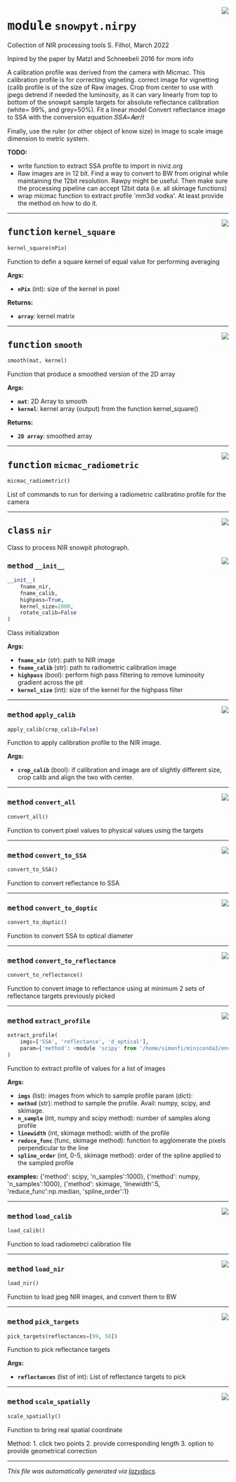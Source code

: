 <!-- markdownlint-disable -->

<a href="https://github.com/ArcticSnow/snowpyt/snowpyt/nirpy.py#L0"><img align="right" style="float:right;" src="https://img.shields.io/badge/-source-cccccc?style=flat-square"></a>

# <kbd>module</kbd> `snowpyt.nirpy`
Collection of NIR processing tools S. Filhol, March 2022 



Inpired by the paper by Matzl and Schneebeli 2016 for more info 

A calibration profile was derived from the camera with Micmac. This calibration profile is for correcting vigneting. correct image for vignetting (calib profile is of the size of Raw images. Crop from center to use with jpegs detrend if needed the luminosity, as it can vary linearly from top to bottom of the snowpit sample targets for absolute reflectance calibration (white= 99%, and grey=50%). Fit a linear model Convert reflectance image to SSA with the conversion equation  𝑆𝑆𝐴=𝐴𝑒𝑟/𝑡 

Finally, use the ruler (or other object of know size) in image to scale image dimension to metric system. 



**TODO:**
 
- write function to extract SSA profile to import in niviz.org 
- Raw images are in 12 bit. Find a way to convert to BW from original while maintaining the 12bit resolution. Rawpy might be useful. Then make sure the processing pipeline can accept 12bit data (i.e. all skimage functions) 
- wrap micmac function to extract profile 'mm3d vodka'. At least provide the method on how to do it. 


---

<a href="https://github.com/ArcticSnow/snowpyt/snowpyt/nirpy.py#L31"><img align="right" style="float:right;" src="https://img.shields.io/badge/-source-cccccc?style=flat-square"></a>

## <kbd>function</kbd> `kernel_square`

```python
kernel_square(nPix)
```

Function to defin a square kernel of equal value for performing averaging 

**Args:**
 
 - <b>`nPix`</b> (int):  size of the kernel in pixel 



**Returns:**
 
 - <b>`array`</b>:  kernel matrix 


---

<a href="https://github.com/ArcticSnow/snowpyt/snowpyt/nirpy.py#L48"><img align="right" style="float:right;" src="https://img.shields.io/badge/-source-cccccc?style=flat-square"></a>

## <kbd>function</kbd> `smooth`

```python
smooth(mat, kernel)
```

Function that produce a smoothed version of the 2D array 

**Args:**
 
 - <b>`mat`</b>:  2D Array to smooth 
 - <b>`kernel`</b>:  kernel array (output) from the function kernel_square() 



**Returns:**
 
 - <b>`2D array`</b>:  smoothed array 


---

<a href="https://github.com/ArcticSnow/snowpyt/snowpyt/nirpy.py#L63"><img align="right" style="float:right;" src="https://img.shields.io/badge/-source-cccccc?style=flat-square"></a>

## <kbd>function</kbd> `micmac_radiometric`

```python
micmac_radiometric()
```

List of commands to run for deriving a radiometric calibratino profile for the camera 


---

<a href="https://github.com/ArcticSnow/snowpyt/snowpyt/nirpy.py#L72"><img align="right" style="float:right;" src="https://img.shields.io/badge/-source-cccccc?style=flat-square"></a>

## <kbd>class</kbd> `nir`
Class to process NIR snowpit photograph. 

<a href="https://github.com/ArcticSnow/snowpyt/snowpyt/nirpy.py#L76"><img align="right" style="float:right;" src="https://img.shields.io/badge/-source-cccccc?style=flat-square"></a>

### <kbd>method</kbd> `__init__`

```python
__init__(
    fname_nir,
    fname_calib,
    highpass=True,
    kernel_size=2000,
    rotate_calib=False
)
```

Class initialization 

**Args:**
 
 - <b>`fname_nir`</b> (str):  path to NIR image 
 - <b>`fname_calib`</b> (str):  path to radiometric calibration image 
 - <b>`highpass`</b> (bool):  perform high pass filtering to remove luminosity gradient across the pit 
 - <b>`kernel_size`</b> (int):  size of the kernel for the highpass filter 




---

<a href="https://github.com/ArcticSnow/snowpyt/snowpyt/nirpy.py#L205"><img align="right" style="float:right;" src="https://img.shields.io/badge/-source-cccccc?style=flat-square"></a>

### <kbd>method</kbd> `apply_calib`

```python
apply_calib(crop_calib=False)
```

Function to apply calibration profile to the NIR image. 

**Args:**
 
 - <b>`crop_calib`</b> (bool):  if calibration and image are of slightly different size, crop calib and align the two with center. 

---

<a href="https://github.com/ArcticSnow/snowpyt/snowpyt/nirpy.py#L189"><img align="right" style="float:right;" src="https://img.shields.io/badge/-source-cccccc?style=flat-square"></a>

### <kbd>method</kbd> `convert_all`

```python
convert_all()
```

Function to convert pixel values to physical values using the targets 

---

<a href="https://github.com/ArcticSnow/snowpyt/snowpyt/nirpy.py#L169"><img align="right" style="float:right;" src="https://img.shields.io/badge/-source-cccccc?style=flat-square"></a>

### <kbd>method</kbd> `convert_to_SSA`

```python
convert_to_SSA()
```

Function to convert reflectance to SSA 

---

<a href="https://github.com/ArcticSnow/snowpyt/snowpyt/nirpy.py#L179"><img align="right" style="float:right;" src="https://img.shields.io/badge/-source-cccccc?style=flat-square"></a>

### <kbd>method</kbd> `convert_to_doptic`

```python
convert_to_doptic()
```

Function to convert SSA to optical diameter 

---

<a href="https://github.com/ArcticSnow/snowpyt/snowpyt/nirpy.py#L150"><img align="right" style="float:right;" src="https://img.shields.io/badge/-source-cccccc?style=flat-square"></a>

### <kbd>method</kbd> `convert_to_reflectance`

```python
convert_to_reflectance()
```

Function to convert image to reflectance using at minimum 2 sets of reflectance targets previously picked 

---

<a href="https://github.com/ArcticSnow/snowpyt/snowpyt/nirpy.py#L280"><img align="right" style="float:right;" src="https://img.shields.io/badge/-source-cccccc?style=flat-square"></a>

### <kbd>method</kbd> `extract_profile`

```python
extract_profile(
    imgs=['SSA', 'reflectance', 'd_optical'],
    param={'method': <module 'scipy' from '/home/simonfi/miniconda3/envs/dataAna/lib/python3.8/site-packages/scipy/__init__.py'>, 'n_samples': 1000}
)
```

Function to extract profile of values for a list of images 



**Args:**
 
 - <b>`imgs`</b> (list):  images from which to sample profile param (dict): 
 - <b>`method`</b> (str):  method to sample the profile. Avail: numpy, scipy, and skimage. 
 - <b>`n_sample`</b> (int, numpy and scipy method):  number of samples along profile 
 - <b>`linewidth`</b> (int, skimage method):  width of the profile 
 - <b>`reduce_func`</b> (func, skimage method):  function to agglomerate the pixels perpendicular to the line 
 - <b>`spline_order`</b> (int, 0-5, skimage method):  order of the spline applied to the sampled profile 



**examples:**
  {'method': scipy, 'n_samples':1000},  {'method': numpy, 'n_samples':1000},  {'method': skimage, 'linewidth':5, 'reduce_func':np.median, 'spline_order':1} 

---

<a href="https://github.com/ArcticSnow/snowpyt/snowpyt/nirpy.py#L197"><img align="right" style="float:right;" src="https://img.shields.io/badge/-source-cccccc?style=flat-square"></a>

### <kbd>method</kbd> `load_calib`

```python
load_calib()
```

Function to load radiometrci calibration file 

---

<a href="https://github.com/ArcticSnow/snowpyt/snowpyt/nirpy.py#L238"><img align="right" style="float:right;" src="https://img.shields.io/badge/-source-cccccc?style=flat-square"></a>

### <kbd>method</kbd> `load_nir`

```python
load_nir()
```

Function to load jpeg NIR images, and convert them to BW 

---

<a href="https://github.com/ArcticSnow/snowpyt/snowpyt/nirpy.py#L111"><img align="right" style="float:right;" src="https://img.shields.io/badge/-source-cccccc?style=flat-square"></a>

### <kbd>method</kbd> `pick_targets`

```python
pick_targets(reflectances=[99, 50])
```

Function to pick reflectance targets 

**Args:**
 
 - <b>`reflectances`</b> (list of int):  List of reflectance targets to pick 

---

<a href="https://github.com/ArcticSnow/snowpyt/snowpyt/nirpy.py#L245"><img align="right" style="float:right;" src="https://img.shields.io/badge/-source-cccccc?style=flat-square"></a>

### <kbd>method</kbd> `scale_spatially`

```python
scale_spatially()
```

Function to bring real spatial coordinate 

Method:  1. click two points  2. provide corresponding length  3. option to provide geometrical correction 




---

_This file was automatically generated via [lazydocs](https://github.com/ml-tooling/lazydocs)._
